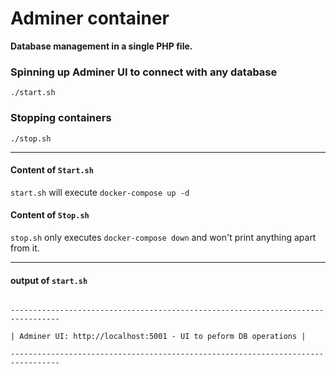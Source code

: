 # Adminer container
**Database management in a single PHP file.**

### Spinning up Adminer UI to connect with any database

	./start.sh

### Stopping containers

	./stop.sh

---

#### Content of `Start.sh`
`start.sh` will execute `docker-compose up -d` 

#### Content of `Stop.sh`
`stop.sh` only executes `docker-compose down` and won't print anything apart from it.

---

#### output of `start.sh`


```

---------------------------------------------------------------------------------

| Adminer UI: http://localhost:5001 - UI to peform DB operations |

---------------------------------------------------------------------------------

```